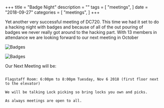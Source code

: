 +++
title = "Badge Night"
description = ""
tags = [
    "meetings",
]
date = "2018-09-27"
categories = [
    "meetings",
]
+++

Yet another very successful meeting of DC720.  This time we had it set to do a
hacking night with badges and because of all of the out pouring of badges we never
really got around to the hacking part. With 13 members in attendance we are looking forward to our next meeting in October

![Badges](/img/IMG_1173.jpg)

![Badges](/img/IMG_1174.jpg)

Our Next Meeting will be:

```

Flagstaff Room: 6:00pm to 8:00pm Tuesday, Nov 6 2018 (first floor next to the elevator)

We will be talking Lock picking so bring locks you own and picks. 

As always meetings are open to all.
```